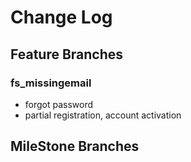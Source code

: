 # Change Log

## Feature Branches

### fs_missingemail
* forgot password
* partial registration, account activation


## MileStone Branches